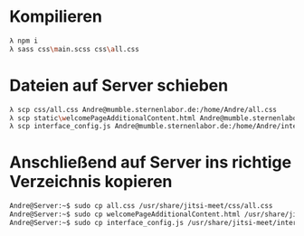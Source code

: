 # Kompilieren

```bash
λ npm i
λ sass css\main.scss css\all.css
```

# Dateien auf Server schieben

```bash
λ scp css/all.css Andre@mumble.sternenlabor.de:/home/Andre/all.css
λ scp static\welcomePageAdditionalContent.html Andre@mumble.sternenlabor.de:/home/Andre/welcomePageAdditionalContent.html
λ scp interface_config.js Andre@mumble.sternenlabor.de:/home/Andre/interface_config.js
```

# Anschließend auf Server ins richtige Verzeichnis kopieren

```bash
Andre@Server:~$ sudo cp all.css /usr/share/jitsi-meet/css/all.css
Andre@Server:~$ sudo cp welcomePageAdditionalContent.html /usr/share/jitsi-meet/static/welcomePageAdditionalContent.html
Andre@Server:~$ sudo cp interface_config.js /usr/share/jitsi-meet/interface_config.js
```
